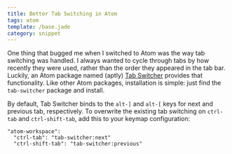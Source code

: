 ```yaml
---
title: Better Tab Switching in Atom
tags: atom
template: /base.jade
category: snippet
---
```


One thing that bugged me when I switched to Atom was the way tab switching was handled. I always wanted to cycle through tabs by how recently they were used, rather than the order they appeared in the tab bar. Luckily, an Atom package named (aptly) [Tab Switcher]() provides that functionality. Like other Atom packages, installation is simple: just find the `tab-switcher` package and install.

By default, Tab Switcher binds to the `alt-]` and `alt-[` keys for next and previous tab, respectively. To overwrite the existing tab switching on `ctrl-tab` and `ctrl-shift-tab`, add this to your keymap configuration:

```
"atom-workspace":
  "ctrl-tab": "tab-switcher:next"
  "ctrl-shift-tab": "tab-switcher:previous"
```

